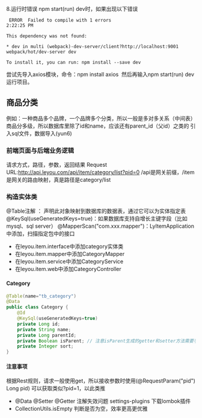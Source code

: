 8.运行时错误
npm start(run) dev时，如果出现以下错误
```vue
 ERROR  Failed to compile with 1 errors                                                                                                  2:22:25 PM

This dependency was not found:

* dev in multi (webpack)-dev-server/client?http://localhost:9001 webpack/hot/dev-server dev

To install it, you can run: npm install --save dev
```
尝试先导入axios模块，命令：npm install axios  然后再输入npm start(run) dev运行项目。 
## 商品分类
例如：一种商品多个品牌，一个品牌多个分类，所以一般是多对多关系（中间表）
商品分多级，所以数据库里除了id和name，应该还有parent_id（父id）之类的
引入sql文件，数据导入(yun6)
### 前端页面与后端业务逻辑
请求方式，路径，参数，返回结果
Request URL:http://api.leyou.com/api/item/category/list?pid=0
/api是网关前缀，/item是网关的路由映射，真是路径是category/list
### 构造实体类
@Table注解 ： 声明此对象映射到数据库的数据表，通过它可以为实体指定表
@KeySql(useGeneratedKeys=true)：如果数据库支持自增长主键字段（比如mysql、sql server）
@MapperScan("com.xxx.mapper")：LyItemApplication中添加，扫描指定包中的接口
+ 在leyou.item.interface中添加category实体类
+ 在leyou.item.mapper中添加CategoryMapper
+ 在leyou.item.service中添加CategoryService
+ 在leyou.item.web中添加CategoryController
#### Category
```java 
@Table(name="tb_category")
@Data
public class Category {    
    @Id    
    @KeySql(useGeneratedKeys=true)    
    private Long id;    
    private String name;    
    private Long parentId;    
    private Boolean isParent; // 注意isParent生成的getter和setter方法需要手动加上Is    
    private Integer sort;
}
```
#### 注意事项
根据Rest规则，请求一般使用get，所以接收参数时使用(@RequestParam("pid") Long pid)
可以获取类似?pid=1，以此类推
+ @Data @Setter @Getter 注解失效问题
settings-plugins 下载lombok插件
+ CollectionUtils.isEmpty
判断是否为空，效率更高更优雅
